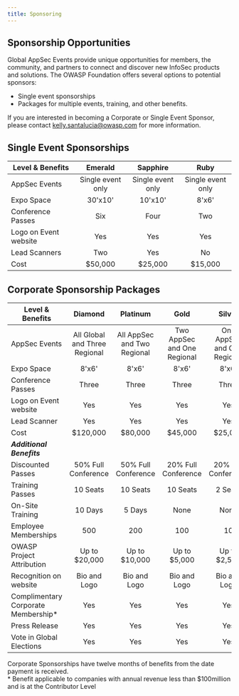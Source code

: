 ```yaml
---
title: Sponsoring
---
```


## Sponsorship Opportunities

Global AppSec Events provide unique opportunities for members, the community, and partners to connect and discover new InfoSec products and solutions. The OWASP Foundation offers several options to potential sponsors:

* Single event sponsorships
* Packages for multiple events, training, and other benefits.

If you are interested in becoming a Corporate or Single Event Sponsor, please contact 
[kelly.santalucia@owasp.com](mailto:kelly.santalucia@owasp.com?subject=Sponsorship%20Interest) for more information.

## Single Event Sponsorships

| Level & Benefits | Emerald | Sapphire | Ruby |
| ----- | :-----: | :-----: | :-----: | 
| AppSec Events | Single event only | Single event only | Single event only |
| Expo Space | 30'x10' | 10'x10' | 8'x6'|
| Conference Passes | Six  | Four  | Two  | 
| Logo on Event website | Yes | Yes | Yes |
| Lead Scanners | Two | Yes | No |
| Cost | $50,000 | $25,000 | $15,000 |


## Corporate Sponsorship Packages

| Level & Benefits | Diamond | Platinum | Gold | Silver |
| ----- | :-----: | :-----: | :-----: | :-----: |
| AppSec Events | All Global and Three Regional | All AppSec and Two Regional | Two AppSec and One Regional | One AppSec and One Regional |
| Expo Space | 8'x6'| 8'x6'| 8'x6'| 8'x6'|
| Conference Passes | Three  | Three  | Three  | Three  | 
| Logo on Event website | Yes | Yes | Yes | Yes |
| Lead Scanner | Yes | Yes | Yes | Yes |
| Cost | $120,000 | $80,000 | $45,000 | $25,000 |
| ***Additional Benefits*** | | | |
| Discounted Passes | 50% Full Conference | 50% Full Conference | 20% Full Conference | 20% Full Conference |
| Training Passes | 10 Seats |10 Seats |10 Seats |2 Seats |
| On-Site Training | 10 Days | 5 Days | None| None |
| Employee Memberships| 500 | 200 | 100 | 10 |
| OWASP Project Attribution | Up to $20,000 | Up to $10,000 | Up to $5,000 | Up to $2,500 |
| Recognition on website | Bio and Logo | Bio and Logo | Bio and Logo | Bio and Logo |
| Complimentary Corporate Membership* | Yes | Yes | Yes | Yes |
| Press Release | Yes | Yes | Yes | Yes |
| Vote in Global Elections | Yes | Yes | Yes | Yes |

Corporate Sponsorships have twelve months of benefits from the date payment is received.  
 \* Benefit applicable to companies with annual revenue less than $100million and is at the Contributor Level
